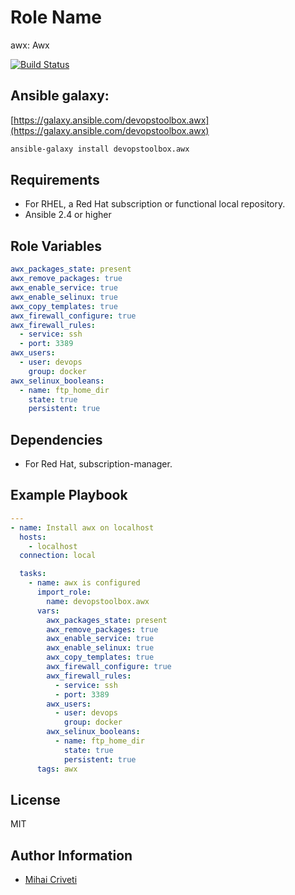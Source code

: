 Role Name
=========

awx: Awx

[![Build Status](https://travis-ci.org/cmihai-ansible/awx.svg?branch=master)](https://travis-ci.org/cmihai-ansible/awx)

Ansible galaxy:
---------------

[https://galaxy.ansible.com/devopstoolbox.awx](https://galaxy.ansible.com/devopstoolbox.awx)

```bash
ansible-galaxy install devopstoolbox.awx
```

Requirements
------------

- For RHEL, a Red Hat subscription or functional local repository.
- Ansible 2.4 or higher

Role Variables
--------------

```yaml
awx_packages_state: present
awx_remove_packages: true
awx_enable_service: true
awx_enable_selinux: true
awx_copy_templates: true
awx_firewall_configure: true
awx_firewall_rules:
  - service: ssh
  - port: 3389
awx_users:
  - user: devops
    group: docker
awx_selinux_booleans:
  - name: ftp_home_dir
    state: true
    persistent: true
```

Dependencies
------------

- For Red Hat, subscription-manager.

Example Playbook
----------------

```yaml
---
- name: Install awx on localhost
  hosts:
    - localhost
  connection: local

  tasks:
    - name: awx is configured
      import_role:
        name: devopstoolbox.awx
      vars:
        awx_packages_state: present
        awx_remove_packages: true
        awx_enable_service: true
        awx_enable_selinux: true
        awx_copy_templates: true
        awx_firewall_configure: true
        awx_firewall_rules:
          - service: ssh
          - port: 3389
        awx_users:
          - user: devops
            group: docker
        awx_selinux_booleans:
          - name: ftp_home_dir
            state: true
            persistent: true
      tags: awx
```

License
-------

MIT

Author Information
------------------

- [Mihai Criveti](https://www.linkedin.com/in/crivetimihai)
